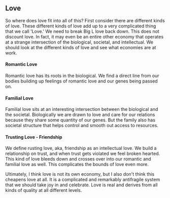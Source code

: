 
## Love

So where does love fit into all of this? First consider there are different kinds of love. These different kinds of love add up to a very complicated thing that we call 'Love.' We need to break Big L love back down. This does not discount love. In fact, it may even be an entire other economy that operates at a strange intersection of the biological, societal, and intellectual. We should look at the different kinds of love and see what economies are at work.

#### Romantic Love

Romantic love has its roots in the biological. We find a direct line from our bodies building up feelings of romantic love and our genes being passed on.

#### Familial Love

Familial love sits at an interesting intersection between the biological and the societal. Biologically we are drawn to love and care for our relations because they share some quantity of our genes. But the family also has societal structure that helps control and smooth out access to resources.

#### Trusting Love - Friendship

We define rusting love, aka, friendship as an intellectual love. We build a relationship on trust, and when trust gets violated we feel broken hearted. This kind of love bleeds down and crosses over into our romantic and familial love as well. This complicates the bounds of love even more.

Ultimately, I think love is not its own economy, but I also don't think this cheapens love at all. It is a complicated and remarkably antifragile system that we should take joy in and celebrate. Love is real and derives from all kinds of quality at all different levels.

